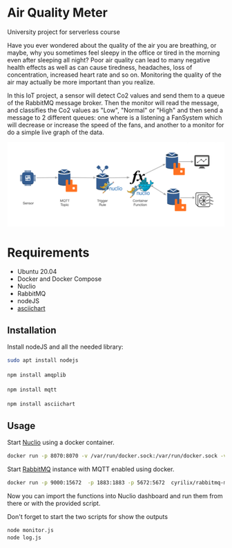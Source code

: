 # Air Quality Meter
University project for serverless course

Have you ever wondered about the quality of the air you are breathing, or maybe, why you sometimes feel sleepy in the office or tired in the morning even after sleeping all night? Poor air quality can lead to many negative health effects as well as can cause tiredness, headaches, loss of concentration, increased heart rate and so on. Monitoring the quality of the air may actually be more important than you realize. 

In this IoT project, a sensor will detect Co2 values and send them to a queue of the RabbitMQ message broker. Then the monitor will read the message, and classifies the Co2 values as "Low", "Normal" or "High" and then send a message to 2 different queues: one where is a listening a FanSystem which will decrease or increase the speed of the fans, and another to a monitor for do a simple live graph of the data.

<p align="center"><img src="/Assets/Architecture.png" width="900"/></p>

# Requirements

- Ubuntu 20.04
- Docker and Docker Compose 
- Nuclio
- RabbitMQ
- nodeJS
- [asciichart](https://github.com/kroitor/asciichart)



## Installation
Install nodeJS and all the needed library:

```bash
sudo apt install nodejs

npm install amqplib

npm install mqtt

npm install asciichart
```

## Usage


Start [Nuclio](https://github.com/nuclio/nuclio) using a docker container.

```sh
docker run -p 8070:8070 -v /var/run/docker.sock:/var/run/docker.sock -v /tmp:/tmp nuclio/dashboard:stable-amd64
```
Start [RabbitMQ](https://www.rabbitmq.com) instance with MQTT enabled using docker.

```sh
docker run -p 9000:15672  -p 1883:1883 -p 5672:5672  cyrilix/rabbitmq-mqtt 
```
Now you can import the functions into Nuclio dashboard and run them from there or with the provided script.

Don't forget to start the two scripts for show the outputs
```sh
node monitor.js
node log.js
```

 



